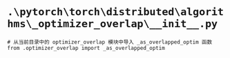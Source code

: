 # `.\pytorch\torch\distributed\algorithms\_optimizer_overlap\__init__.py`

```
# 从当前目录中的 optimizer_overlap 模块中导入 _as_overlapped_optim 函数
from .optimizer_overlap import _as_overlapped_optim
```
